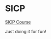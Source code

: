SICP
====

[SICP Course](http://ocw.mit.edu/courses/electrical-engineering-and-computer-science/6-001-structure-and-interpretation-of-computer-programs-spring-2005/)

Just doing it for fun!
